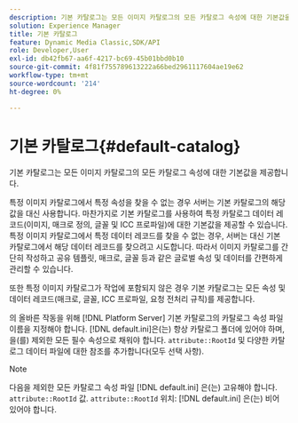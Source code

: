 ```yaml
---
description: 기본 카탈로그는 모든 이미지 카탈로그의 모든 카탈로그 속성에 대한 기본값을 제공합니다.
solution: Experience Manager
title: 기본 카탈로그
feature: Dynamic Media Classic,SDK/API
role: Developer,User
exl-id: db42fb67-aa6f-4217-bc69-45b01bbd0b10
source-git-commit: 4f81f755789613222a66bed2961117604ae19e62
workflow-type: tm+mt
source-wordcount: '214'
ht-degree: 0%

---
```


# 기본 카탈로그{#default-catalog}

기본 카탈로그는 모든 이미지 카탈로그의 모든 카탈로그 속성에 대한 기본값을 제공합니다.

특정 이미지 카탈로그에서 특정 속성을 찾을 수 없는 경우 서버는 기본 카탈로그의 해당 값을 대신 사용합니다. 마찬가지로 기본 카탈로그를 사용하여 특정 카탈로그 데이터 레코드(이미지, 매크로 정의, 글꼴 및 ICC 프로파일)에 대한 기본값을 제공할 수 있습니다. 특정 이미지 카탈로그에서 특정 데이터 레코드를 찾을 수 없는 경우, 서버는 대신 기본 카탈로그에서 해당 데이터 레코드를 찾으려고 시도합니다. 따라서 이미지 카탈로그를 간단히 작성하고 공유 템플릿, 매크로, 글꼴 등과 같은 글로벌 속성 및 데이터를 간편하게 관리할 수 있습니다.

또한 특정 이미지 카탈로그가 작업에 포함되지 않은 경우 기본 카탈로그는 모든 속성 및 데이터 레코드(매크로, 글꼴, ICC 프로파일, 요청 전처리 규칙)를 제공합니다.

의 올바른 작동을 위해 [!DNL Platform Server] 기본 카탈로그의 카탈로그 속성 파일 이름을 지정해야 합니다. [!DNL default.ini]은(는) 항상 카탈로그 폴더에 있어야 하며, 을(를) 제외한 모든 필수 속성으로 채워야 합니다. `attribute::RootId` 및 다양한 카탈로그 데이터 파일에 대한 참조를 추가합니다(모두 선택 사항).

>[!NOTE]
>
>다음을 제외한 모든 카탈로그 속성 파일 [!DNL default.ini] 은(는) 고유해야 합니다. `attribute::RootId` 값. `attribute::RootId` 위치: [!DNL default.ini] 은(는) 비어 있어야 합니다.
